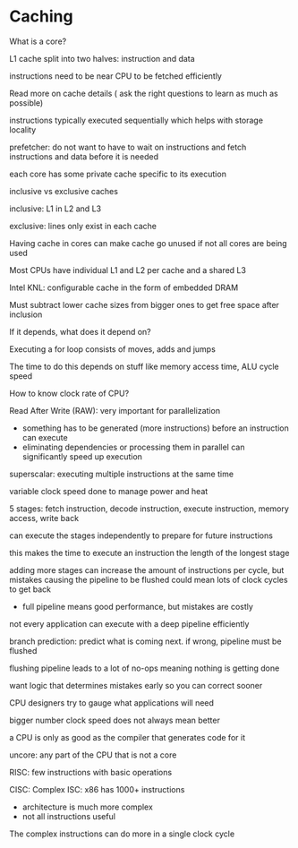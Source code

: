 # Caching

What is a core?

L1 cache split into two halves: instruction and data

instructions need to be near CPU to be fetched efficiently

Read more on cache details ( ask the right questions to learn as much as possible)

instructions typically executed sequentially which helps with storage locality

prefetcher: do not want to have to wait on instructions and fetch instructions and data before it is needed

each core has some private cache specific to its execution

inclusive vs exclusive caches

inclusive: L1 in L2 and L3

exclusive: lines only exist in each cache

Having cache in cores can make cache go unused if not all cores are being used

Most CPUs have individual L1 and L2 per cache and a shared L3

Intel KNL: configurable cache in the form of embedded DRAM

Must subtract lower cache sizes from bigger ones to get free space after inclusion

If it depends, what does it depend on?

Executing a for loop consists of moves, adds and jumps

The time to do this depends on stuff like memory access time, ALU cycle speed

How to know clock rate of CPU?

Read After Write (RAW): very important for parallelization
- something has to be generated (more instructions) before an instruction can execute
- eliminating dependencies or processing them in parallel can significantly speed up execution

superscalar: executing multiple instructions at the same time

variable clock speed done to manage power and heat

5 stages: fetch instruction, decode instruction, execute instruction, memory access, write back

can execute the stages independently to prepare for future instructions

this makes the time to execute an instruction the length of the longest stage

adding more stages can increase the amount of instructions per cycle, but mistakes causing the pipeline to be flushed could mean lots of clock cycles to get back
- full pipeline means good performance, but mistakes are costly

not every application can execute with a deep pipeline efficiently

branch prediction: predict what is coming next. if wrong, pipeline must be flushed

flushing pipeline leads to a lot of no-ops meaning nothing is getting done

want logic that determines mistakes early so you can correct sooner

CPU designers try to gauge what applications will need

bigger number clock speed does not always mean better

a CPU is only as good as the compiler that generates code for it

uncore: any part of the CPU that is not a core

RISC: few instructions with basic operations

CISC: Complex ISC: x86 has 1000+ instructions
- architecture is much more complex
- not all instructions useful

The complex instructions can do more in a single clock cycle
